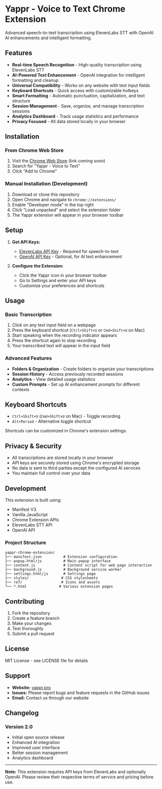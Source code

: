 # Yappr - Voice to Text Chrome Extension

Advanced speech-to-text transcription using ElevenLabs STT with OpenAI AI enhancements and intelligent formatting.

## Features

- **Real-time Speech Recognition** - High-quality transcription using ElevenLabs STT
- **AI-Powered Text Enhancement** - OpenAI integration for intelligent formatting and cleanup
- **Universal Compatibility** - Works on any website with text input fields
- **Keyboard Shortcuts** - Quick access with customizable hotkeys
- **Smart Formatting** - Automatic punctuation, capitalization, and text structure
- **Session Management** - Save, organize, and manage transcription sessions
- **Analytics Dashboard** - Track usage statistics and performance
- **Privacy Focused** - All data stored locally in your browser

## Installation

### From Chrome Web Store
1. Visit the [Chrome Web Store](https://chrome.google.com/webstore) (link coming soon)
2. Search for "Yappr - Voice to Text"
3. Click "Add to Chrome"

### Manual Installation (Development)
1. Download or clone this repository
2. Open Chrome and navigate to `chrome://extensions/`
3. Enable "Developer mode" in the top right
4. Click "Load unpacked" and select the extension folder
5. The Yappr extension will appear in your browser toolbar

## Setup

1. **Get API Keys:**
   - [ElevenLabs API Key](https://elevenlabs.io/) - Required for speech-to-text
   - [OpenAI API Key](https://platform.openai.com/) - Optional, for AI text enhancement

2. **Configure the Extension:**
   - Click the Yappr icon in your browser toolbar
   - Go to Settings and enter your API keys
   - Customize your preferences and shortcuts

## Usage

### Basic Transcription
1. Click on any text input field on a webpage
2. Press the keyboard shortcut (`Ctrl+Shift+U` or `Cmd+Shift+U` on Mac)
3. Start speaking when the recording indicator appears
4. Press the shortcut again to stop recording
5. Your transcribed text will appear in the input field

### Advanced Features
- **Folders & Organization** - Create folders to organize your transcriptions
- **Session History** - Access previously recorded sessions
- **Analytics** - View detailed usage statistics
- **Custom Prompts** - Set up AI enhancement prompts for different contexts

## Keyboard Shortcuts

- `Ctrl+Shift+U` (`Cmd+Shift+U` on Mac) - Toggle recording
- `Alt+Period` - Alternative toggle shortcut

Shortcuts can be customized in Chrome's extension settings.

## Privacy & Security

- All transcriptions are stored locally in your browser
- API keys are securely stored using Chrome's encrypted storage
- No data is sent to third parties except the configured AI services
- You maintain full control over your data

## Development

This extension is built using:
- Manifest V3
- Vanilla JavaScript
- Chrome Extension APIs
- ElevenLabs STT API
- OpenAI API

### Project Structure
```
yappr-chrome-extension/
├── manifest.json          # Extension configuration
├── popup.html/js          # Main popup interface
├── content.js             # Content script for web page interaction
├── background.js          # Background service worker
├── settings.html/js       # Settings page
├── styles/               # CSS stylesheets
├── ref/                  # Icons and assets
└── *.html               # Various extension pages
```

## Contributing

1. Fork the repository
2. Create a feature branch
3. Make your changes
4. Test thoroughly
5. Submit a pull request

## License

MIT License - see LICENSE file for details

## Support

- **Website:** [yappr.pro](https://yappr.pro)
- **Issues:** Please report bugs and feature requests in the GitHub issues
- **Email:** Contact us through our website

## Changelog

### Version 2.0
- Initial open source release
- Enhanced AI integration
- Improved user interface
- Better session management
- Analytics dashboard

---

**Note:** This extension requires API keys from ElevenLabs and optionally OpenAI. Please review their respective terms of service and pricing before use.
